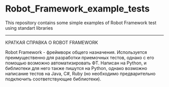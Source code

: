 # Robot_Framework_example_tests
This repository contains some simple examples of Robot Framework test using standart libraries
______________
КРАТКАЯ СПРАВКА О ROBOT FRAMEWORK

Robot Framework - фреймворк общего назначения. Используется преимущественно для разработки приемочных тестов, однако с его помощью
возможно автоматизировать ФТ. Написан на Python, и библиотеки для него также пишутся на Python, однако возможно написание тестов на Java, C#, Ruby (но необходимо предварительно подключить соответствующие библиотеки). 

